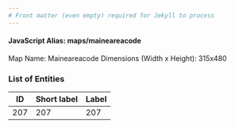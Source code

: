 ```yaml
---
# Front matter (even empty) required for Jekyll to process
---
```


#### JavaScript Alias: maps/maineareacode

Map Name: Maineareacode
Dimensions (Width x Height): 315x480





### List of Entities

ID | Short label | Label
---|---|---|
207|207|207

